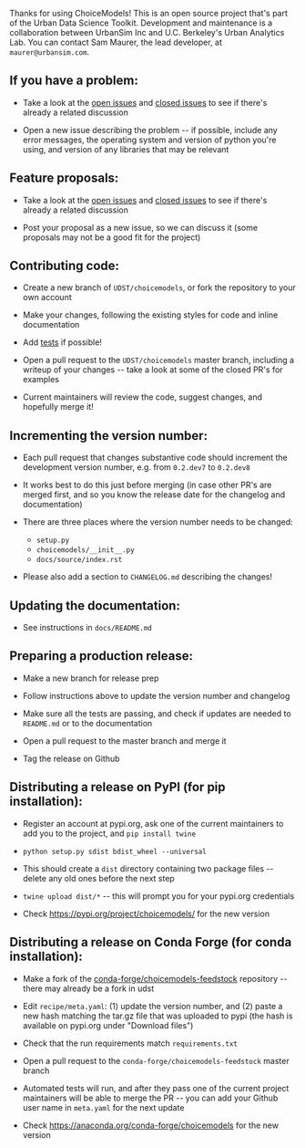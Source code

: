 Thanks for using ChoiceModels! This is an open source project that's part of the Urban Data Science Toolkit. Development and maintenance is a collaboration between UrbanSim Inc and U.C. Berkeley's Urban Analytics Lab. You can contact Sam Maurer, the lead developer, at `maurer@urbansim.com`.


## If you have a problem:

- Take a look at the [open issues](https://github.com/UDST/choicemodels/issues) and [closed issues](https://github.com/UDST/choicemodels/issues?q=is%3Aissue+is%3Aclosed) to see if there's already a related discussion

- Open a new issue describing the problem -- if possible, include any error messages, the operating system and version of python you're using, and version of any libraries that may be relevant


## Feature proposals:

- Take a look at the [open issues](https://github.com/UDST/choicemodels/issues) and [closed issues](https://github.com/UDST/choicemodels/issues?q=is%3Aissue+is%3Aclosed) to see if there's already a related discussion

- Post your proposal as a new issue, so we can discuss it (some proposals may not be a good fit for the project)


## Contributing code:

- Create a new branch of `UDST/choicemodels`, or fork the repository to your own account

- Make your changes, following the existing styles for code and inline documentation

- Add [tests](https://github.com/UDST/choicemodels/tree/master/tests) if possible!

- Open a pull request to the `UDST/choicemodels` master branch, including a writeup of your changes -- take a look at some of the closed PR's for examples

- Current maintainers will review the code, suggest changes, and hopefully merge it!


## Incrementing the version number:

- Each pull request that changes substantive code should increment the development version number, e.g. from `0.2.dev7` to `0.2.dev8`

- It works best to do this just before merging (in case other PR's are merged first, and so you know the release date for the changelog and documentation)

- There are three places where the version number needs to be changed: 
  - `setup.py`
  - `choicemodels/__init__.py`
  - `docs/source/index.rst`

- Please also add a section to `CHANGELOG.md` describing the changes!


## Updating the documentation: 

- See instructions in `docs/README.md`


## Preparing a production release:

- Make a new branch for release prep

- Follow instructions above to update the version number and changelog

- Make sure all the tests are passing, and check if updates are needed to `README.md` or to the documentation

- Open a pull request to the master branch and merge it

- Tag the release on Github


## Distributing a release on PyPI (for pip installation):

- Register an account at pypi.org, ask one of the current maintainers to add you to the project, and `pip install twine`

- `python setup.py sdist bdist_wheel --universal`

- This should create a `dist` directory containing two package files -- delete any old ones before the next step

- `twine upload dist/*` -- this will prompt you for your pypi.org credentials

- Check https://pypi.org/project/choicemodels/ for the new version


## Distributing a release on Conda Forge (for conda installation):

- Make a fork of the [conda-forge/choicemodels-feedstock](https://github.com/conda-forge/choicemodels-feedstock) repository -- there may already be a fork in udst

- Edit `recipe/meta.yaml`: (1) update the version number, and (2) paste a new hash matching the tar.gz file that was uploaded to pypi (the hash is available on pypi.org under "Download files")

- Check that the run requirements match `requirements.txt`

- Open a pull request to the `conda-forge/choicemodels-feedstock` master branch

- Automated tests will run, and after they pass one of the current project maintainers will be able to merge the PR -- you can add your Github user name in `meta.yaml` for the next update

- Check https://anaconda.org/conda-forge/choicemodels for the new version
